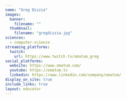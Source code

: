 ```yaml
---
name: "Greg Dizzia"
images:
  banner:
    filename: ""
  thumbnail:
    filename: "gregdizzia.jpg"
sciences:
  - computer-science
streaming_platforms:
  twitch:
    url: https://www.twitch.tv/omatum_greg
social_platforms:
  website: https://www.omatum.com/
  youtube: https://omatum.tv
  linkedin: https://www.linkedin.com/company/omatum/
display_on_site: true
include_links: true
layout: educator
---
```

